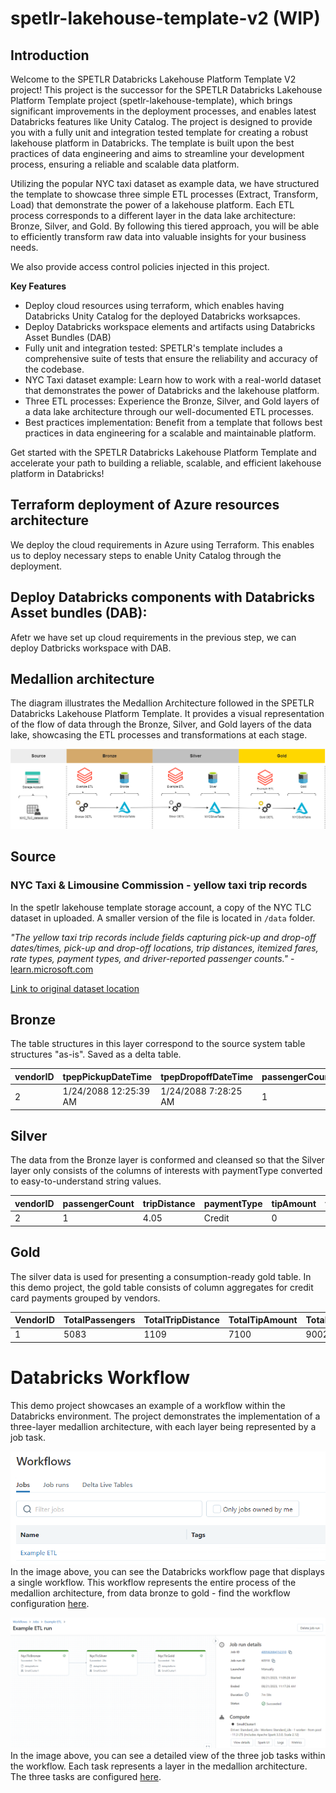 # spetlr-lakehouse-template-v2 (WIP)

## Introduction
Welcome to the SPETLR Databricks Lakehouse Platform Template V2 project! This project is the successor for the SPETLR Databricks Lakehouse Platform Template project (spetlr-lakehouse-template), which brings significant improvements in the deployment processes, and enables latest Databricks features like Unity Catalog. The project is designed to provide you with a fully unit and integration tested template for creating a robust lakehouse platform in Databricks. The template is built upon the best practices of data engineering and aims to streamline your development process, ensuring a reliable and scalable data platform.

Utilizing the popular NYC taxi dataset as example data, we have structured the template to showcase three simple ETL processes (Extract, Transform, Load) that demonstrate the power of a lakehouse platform. Each ETL process corresponds to a different layer in the data lake architecture: Bronze, Silver, and Gold. By following this tiered approach, you will be able to efficiently transform raw data into valuable insights for your business needs.

We also provide access control policies injected in this project.

**Key Features**
 
* Deploy cloud resources using terraform, which enables having Databricks Unity Catalog for the deployed Databricks worksapces.
* Deploy Databricks workspace elements and artifacts using Databricks Asset Bundles (DAB)
* Fully unit and integration tested: SPETLR's template includes a comprehensive suite of tests that ensure the reliability and accuracy of the codebase.
* NYC Taxi dataset example: Learn how to work with a real-world dataset that demonstrates the power of Databricks and the lakehouse platform.
* Three ETL processes: Experience the Bronze, Silver, and Gold layers of a data lake architecture through our well-documented ETL processes.
* Best practices implementation: Benefit from a template that follows best practices in data engineering for a scalable and maintainable platform.

Get started with the SPETLR Databricks Lakehouse Platform Template and accelerate your path to building a reliable, scalable, and efficient lakehouse platform in Databricks!

## Terraform deployment of Azure resources architecture
We deploy the cloud requirements in Azure using Terraform. This enables us to deploy necessary steps to enable Unity Catalog through the deployment.

## Deploy Databricks components with Databricks Asset bundles (DAB):
Afetr we have set up cloud requirements in the previous step, we can deploy Datbricks workspace with DAB. 

## Medallion architecture
The diagram illustrates the Medallion Architecture followed in the SPETLR Databricks Lakehouse Platform Template. It provides a visual representation of the flow of data through the Bronze, Silver, and Gold layers of the data lake, showcasing the ETL processes and transformations at each stage.

![medallion-architecture](/img/medallion_architecture.drawio.png)



## Source

### NYC Taxi & Limousine Commission - yellow taxi trip records

In the spetlr lakehouse template storage account, a copy of the NYC TLC dataset in uploaded. A smaller version of the file is located in `/data` folder.

*"The yellow taxi trip records include fields capturing pick-up and drop-off dates/times, pick-up and drop-off locations, trip distances, itemized fares, rate types, payment types, and driver-reported passenger counts."* - [learn.microsoft.com](https://learn.microsoft.com/en-us/azure/open-datasets/dataset-taxi-yellow?tabs=azureml-opendatasets)

[Link to original dataset location](https://www.nyc.gov/site/tlc/about/tlc-trip-record-data.page)

## Bronze
The table structures in this layer correspond to the source system table structures "as-is". Saved as a delta table.

| vendorID | tpepPickupDateTime    | tpepDropoffDateTime  | passengerCount | tripDistance | puLocationId | doLocationId | rateCodeId | storeAndFwdFlag | paymentType | fareAmount | extra | mtaTax | improvementSurcharge | tipAmount | tollsAmount | totalAmount |
|----------|-----------------------|----------------------|----------------|--------------|--------------|--------------|------------|-----------------|-------------|------------|-------|--------|----------------------|-----------|-------------|-------------|
| 2        | 1/24/2088 12:25:39 AM | 1/24/2088 7:28:25 AM | 1              | 4.05         | 24           | 162          | 1          | N               | 2           | 14.5       | 0     | 0.5    | 0.3                  | 0         | 0           | 15.3        |

## Silver
The data from the Bronze layer is conformed and cleansed so that the Silver layer only consists of the columns of interests with paymentType converted to easy-to-understand string values.

| vendorID | passengerCount | tripDistance | paymentType | tipAmount | totalAmount |
|----------|----------------|--------------|-------------|-----------|-------------|
|   2       |    1  | 4.05            |     Credit        |   0        |      15.3       |

## Gold
The silver data is used for presenting a consumption-ready gold table. In this demo project, the gold table consists of column aggregates for credit card payments grouped by vendors.


| VendorID | TotalPassengers | TotalTripDistance | TotalTipAmount | TotalPaidAmount |
|----------|-----------------|-------------------|----------------|-----------------|
|     1     |    5083             |      1109             |  7100              |  90023               |


# Databricks Workflow
This demo project showcases an example of a workflow within the Databricks environment. The project demonstrates the implementation of a three-layer medallion architecture, with each layer being represented by a job task.

![workflow_overview](/img/workflows_overview.png)
In the image above, you can see the Databricks workflow page that displays a single workflow. This workflow represents the entire process of the medallion architecture, from data bronze to gold - find the workflow configuration [here](/src/jobs/workflows.yml).

![example_etl_workflow](/img/example_etl_workflow.png)
In the image above, you can see a detailed view of the three job tasks within the workflow. Each task represents a layer in the medallion architecture. The three tasks are configured [here](/src/jobs/tasks/). 

<!-- # Azure Architeture -->
<!-- The Bicep-generated Azure Architecture Cloud Diagram below presents a visualization of the various Azure resources deployed within a single resource group. These resources are used in supporting the SPETLR Databricks Lakehouse Platform Template. Here is a brief overview of the Azure resources:

* Key Vault: This is a secure and centralized store for managing secrets, keys, and certificates. It helps protect sensitive information and ensures secure access to resources.
* Databricks Workspace: The core component of the template. Azure Databricks is a fully managed first-party service that enables an open data lakehouse in Azure.
* Storage Account: This is a scalable and durable cloud storage service that provides the ability to store and manage file shares, blobs, tables, and queues.
* Containers: Utilized within the Storage Account, containers are used to store and organize large volumes of data in the form of blobs - one container for each layer in the medallion architecture. 

![az_arch](/img/azure_arhitecture.png) -->
